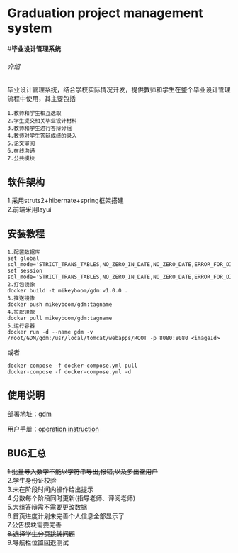 # Graduation project management system
#**毕业设计管理系统**
###### 介绍
毕业设计管理系统，结合学校实际情况开发，提供教师和学生在整个毕业设计管理流程中使用，其主要包括
````text
1.教师和学生相互选取  
2.学生提交相关毕业设计材料
3.教师和学生进行答辩分组
4.教师对学生答辩成绩的录入
5.论文审阅
6.在线沟通
7.公共模块
````

## 软件架构
1.采用struts2+hibernate+spring框架搭建  
2.前端采用layui

## 安装教程

````text
1.配置数据库
set global sql_mode='STRICT_TRANS_TABLES,NO_ZERO_IN_DATE,NO_ZERO_DATE,ERROR_FOR_DIVISION_BY_ZERO,NO_AUTO_CREATE_USER,NO_ENGINE_SUBSTITUTION';
set session sql_mode='STRICT_TRANS_TABLES,NO_ZERO_IN_DATE,NO_ZERO_DATE,ERROR_FOR_DIVISION_BY_ZERO,NO_AUTO_CREATE_USER,NO_ENGINE_SUBSTITUTION';
2.打包镜像
docker build -t mikeyboom/gdm:v1.0.0 .
3.推送镜像
docker push mikeyboom/gdm:tagname
4.拉取镜像
docker pull mikeyboom/gdm:tagname
5.运行容器
docker run -d --name gdm -v /root/GDM/gdm:/usr/local/tomcat/webapps/ROOT -p 8080:8080 <imageId>
````
或者
```text
docker-compose -f docker-compose.yml pull
docker-compose -f docker-compose.yml -d
```
## 使用说明

部署地址：[gdm](http://47.106.210.183:8888/gdm/)

用户手册：[operation instruction](./web/attached/doc/operation%20instruction.wps)

## BUG汇总  
~~1.批量导入数字不能以字符串导出,报错,以及多出空用户~~  
2.学生身份证校验  
3.未在阶段时间内操作给出提示  
4.分数每个阶段同时更新(指导老师、评阅老师)  
5.大组答辩需不需要更改数据  
6.首页进度计划未完善个人信息全部显示了  
7.公告模块需要完善  
~~8.选择学生分页跳转问题~~  
9.导航栏位置回退测试